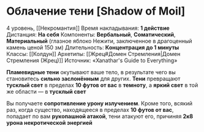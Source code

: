 # Облачение тени [Shadow of Moil]
4 уровень, [[Некромантия]]
Время накладывания: **1 действие**
Дистанция: **На себя**
Компоненты: **Вербальный**, **Соматический**, **Материальный** (глазное яблоко Нежити, заключенное в драгоценный камень ценой 150 зм)
Длительность: **Концентрация до 1 минуты**
Классы: [[Колдун]]
Архетипы: [[Жрец#Домен Стремления|Домен Стремления (Жрец)]]
Источник: «Xanathar's Guide to Everything»

**Пламевидные тени** окутывают ваше тело, в результате чего вы становитесь **сильно заслонённым** для других. **Тени** превращают **тусклый свет** в пределах **10 футов от вас** в **темноту**, а **яркий свет** в той же области — в **тусклый свет**

Вы получаете **сопротивление урону излучением**. Кроме того, всякий раз, когда существо, находящееся в пределах **10 футов от вас**, попадает по вам **рукопашной атакой**, тени атакуют его, причиняя **2к8 урона некротической энергией**